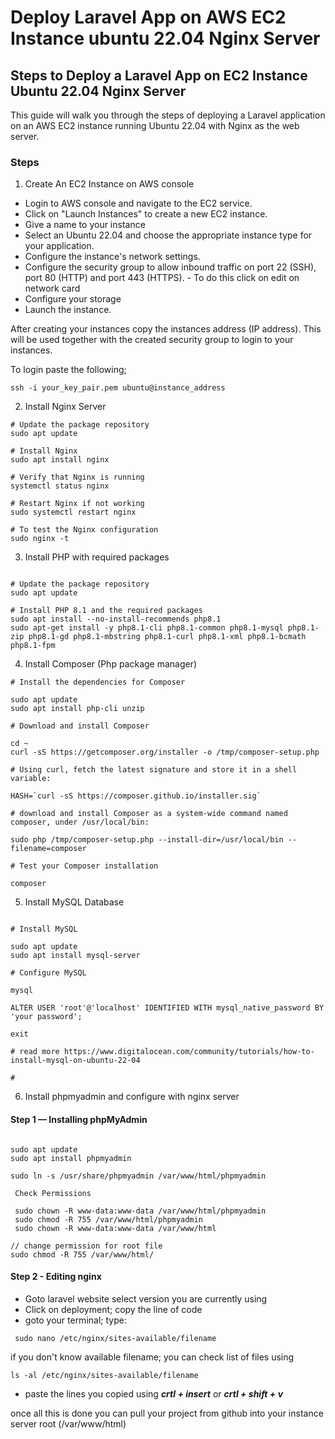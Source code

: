 # Deploy Laravel App on AWS EC2 Instance ubuntu 22.04 Nginx Server

## Steps to Deploy a Laravel App on EC2 Instance Ubuntu 22.04 Nginx Server

This guide will walk you through the steps of deploying a Laravel application on an AWS EC2 instance running Ubuntu 22.04 with Nginx as the web server.

### Steps

1. Create An EC2 Instance on AWS console

- Login to AWS console and navigate to the EC2 service.
- Click on "Launch Instances" to create a new EC2 instance.
- Give a name to your instance
- Select an Ubuntu 22.04 and choose the appropriate instance type for your application.
- Configure the instance's network settings.
- Configure the security group to allow inbound traffic on port 22 (SSH), port 80 (HTTP) and port 443 (HTTPS).
      - To do this click on edit on network card
- Configure your storage
- Launch the instance.

After creating your instances copy the instances address (IP address). This will be used together with the created security group to login to your instances.

To login paste the following;

``` ssh -i your_key_pair.pem ubuntu@instance_address ```

2. Install Nginx Server

```
# Update the package repository
sudo apt update

# Install Nginx
sudo apt install nginx

# Verify that Nginx is running
systemctl status nginx

# Restart Nginx if not working
sudo systemctl restart nginx

# To test the Nginx configuration
sudo nginx -t  
```

3. Install PHP with required packages

```

# Update the package repository 
sudo apt update

# Install PHP 8.1 and the required packages
sudo apt install --no-install-recommends php8.1
sudo apt-get install -y php8.1-cli php8.1-common php8.1-mysql php8.1-zip php8.1-gd php8.1-mbstring php8.1-curl php8.1-xml php8.1-bcmath php8.1-fpm

```
4. Install Composer (Php package manager)

```
# Install the dependencies for Composer

sudo apt update
sudo apt install php-cli unzip

# Download and install Composer

cd ~
curl -sS https://getcomposer.org/installer -o /tmp/composer-setup.php

# Using curl, fetch the latest signature and store it in a shell variable:

HASH=`curl -sS https://composer.github.io/installer.sig`

# download and install Composer as a system-wide command named composer, under /usr/local/bin:

sudo php /tmp/composer-setup.php --install-dir=/usr/local/bin --filename=composer

# Test your Composer installation

composer

```

5. Install MySQL Database

```

# Install MySQL

sudo apt update
sudo apt install mysql-server

# Configure MySQL

mysql

ALTER USER 'root'@'localhost' IDENTIFIED WITH mysql_native_password BY 'your password';

exit

# read more https://www.digitalocean.com/community/tutorials/how-to-install-mysql-on-ubuntu-22-04

#

```

6. Install phpmyadmin and configure with nginx server

#### Step 1 — Installing phpMyAdmin

```

sudo apt update
sudo apt install phpmyadmin

sudo ln -s /usr/share/phpmyadmin /var/www/html/phpmyadmin

 Check Permissions

 sudo chown -R www-data:www-data /var/www/html/phpmyadmin
 sudo chmod -R 755 /var/www/html/phpmyadmin
 sudo chown -R www-data:www-data /var/www/html

// change permission for root file
sudo chmod -R 755 /var/www/html/

```

#### Step 2 - Editing nginx
- Goto laravel website select version you are currently using
- Click on deployment; copy the line of code
- goto your terminal; type:

``` sudo nano /etc/nginx/sites-available/filename```

if you don't know available filename; you can check list of files using

``` ls -al /etc/nginx/sites-available/filename ```

- paste the lines you copied  using ***crtl + insert*** or ***crtl + shift + v***

once all this is done you can pull your project from github into your instance server root (/var/www/html)